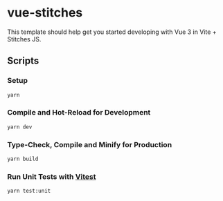 # vue-stitches

This template should help get you started developing with Vue 3 in Vite + Stitches JS.

## Scripts

### Setup

```sh
yarn
```

### Compile and Hot-Reload for Development

```sh
yarn dev
```

### Type-Check, Compile and Minify for Production

```sh
yarn build
```

### Run Unit Tests with [Vitest](https://vitest.dev/)

```sh
yarn test:unit
```

